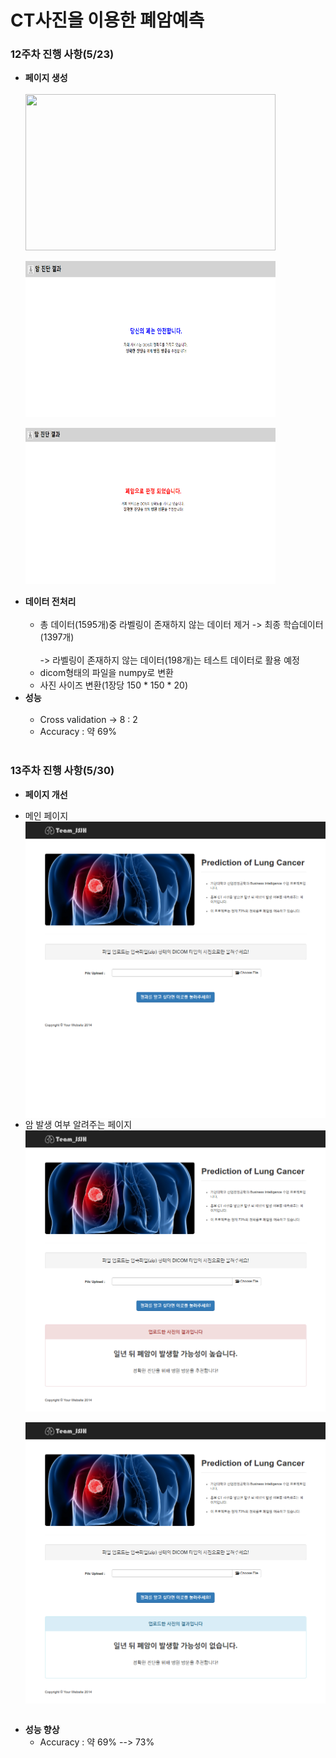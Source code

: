 # CT사진을 이용한 폐암예측


### 12주차 진행 사항(5/23)
- <b>페이지 생성</b><br></br>
<img src="https://github.com/SeongCheol-Kim/prediction_of_lung_cancer/blob/master/example_pic/%ED%99%88.png?raw=true" width="400" height="250" align="middle"></img>
<br></br>
<img src="https://github.com/SeongCheol-Kim/prediction_of_lung_cancer/blob/master/example_pic/%ED%8C%90%EC%A0%951.png?raw=true" width="400" height="250" align="middle"></img>
<br></br>
<img src="https://github.com/SeongCheol-Kim/prediction_of_lung_cancer/blob/master/example_pic/%ED%8C%90%EC%A0%952.png?raw=true" width="400" height="250" align="middle"></img>
<br></br>
- <b>데이터 전처리</b><br></br>
    * 총 데이터(1595개)중 라벨링이 존재하지 않는 데이터 제거 -> 최종 학습데이터(1397개)<br></br>
        -> 라벨링이 존재하지 않는 데이터(198개)는 테스트 데이터로 활용 예정
    * dicom형태의 파일을 numpy로 변환
    * 사진 사이즈 변환(1장당 150 * 150 * 20)
- <b>성능</b><br></br>
    * Cross validation -> 8 : 2 
    * Accuracy : 약 69%
<br><br>    
### 13주차 진행 사항(5/30)
- <b>페이지 개선</b><br>
 * 메인 페이지
   <img src="https://github.com/jayoungseo/quiz-image/blob/master/home.png?raw=true" align="middle"></img><br>
 * 암 발생 여부 알려주는 페이지
   <img src="https://github.com/jayoungseo/quiz-image/blob/master/home_y.png?raw=true" align="middle"></img><br>
   <img src="https://github.com/jayoungseo/quiz-image/blob/master/home_n.png?raw=true" align="middle"></img><br><br>
- <b>성능 향상</b>
   * Accuracy : 약 69% --> 73%
